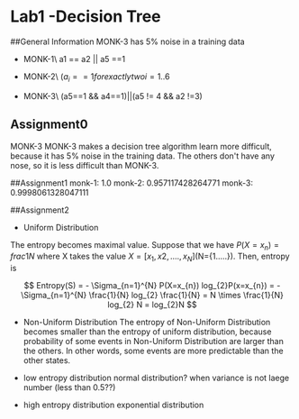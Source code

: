 # Lab1 -Decision Tree

##General Information
MONK-3 has 5% noise in a training data

- MONK-1\\
a1 == a2 || a5 ==1

- MONK-2\\
$(a_{i}==1 for exactly two i={1..6}$

- MONK-3\\
(a5==1 && a4==1)||(a5 != 4 && a2 !=3)

## Assignment0
MONK-3 
MONK-3 makes a decision tree algorithm learn more difficult, because it has 5% noise in the training data. The others don't have any nose, so it is less difficult than MONK-3.


##Assignment1
monk-1: 1.0
monk-2: 0.957117428264771
monk-3: 0.9998061328047111


##Assignment2
- Uniform Distribution 

The entropy becomes maximal value. Suppose that we have $P(X=x_{n}) = frac{1}{N}$ where X takes the value  $X=[x_{1}, x{2},....,x_{N}]$(N={1.....}).
Then, entropy is 

$$
Entropy(S) = - \Sigma_{n=1}^{N} P(X=x_{n}) log_{2}P(x=x_{n}) = - \Sigma_{n=1}^{N} \frac{1}{N} log_{2} \frac{1}{N} = N \times \frac{1}{N} log_{2} N = log_{2}N
$$

- Non-Uniform Distribution
The entropy of Non-Uniform Distribution  becomes smaller than the entropy of uniform distribution, because probability of some events in Non-Uniform Distribution  are larger than the others. In other words, some events  are more predictable than the other states. 

- low entropy distribution
normal distribution? when variance is not laege number (less than 0.5??)

- high entropy distribution
exponential distribution

